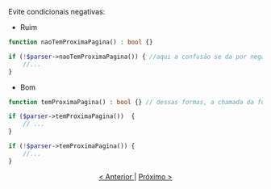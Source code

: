 Evite condicionais negativas:

- Ruim

```php
function naoTemProximaPagina() : bool {}

if (!$parser->naoTemProximaPagina()) { //aqui a confusão se da por negar uma condicional negativa para saber qual é o resultado verdadeiro... confuso
    //...
}
```

- Bom

```php
function temProximaPagina() : bool {} // dessas formas, a chamada da função acompanha um raciocínio logico, e não cria a confusao da forma acima 

if ($parser->temProximaPagina())  { 
    // ...
}

if (!$parser->temProximaPagina()) { 
    //...
}
```

<p align="center">
    <a href="exemplo2.md"> < Anterior </a> | <a href="exemplo4.md"> Próximo > </a> 
</p>
